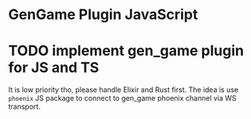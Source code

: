 # GenGame Plugin JavaScript

# TODO implement gen_game plugin for JS and TS

It is low priority tho, please handle Elixir and Rust first. The idea is use `phoenix` JS package to connect to gen_game phoenix channel via WS transport.
